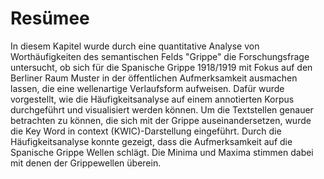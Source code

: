 # Resümee

In diesem Kapitel wurde durch eine quantitative Analyse von Worthäufigkeiten des semantischen Felds "Grippe" die Forschungsfrage untersucht, ob sich für die Spanische Grippe 1918/1919 mit Fokus auf den Berliner Raum Muster in der öffentlichen Aufmerksamkeit ausmachen lassen, die eine wellenartige Verlaufsform aufweisen. Dafür wurde vorgestellt, wie die Häufigkeitsanalyse auf einem annotierten Korpus durchgeführt und visualisiert werden können. Um die Textstellen genauer betrachten zu können, die sich mit der Grippe auseinandersetzen, wurde die Key Word in context (KWIC)-Darstellung eingeführt. 
Durch die Häufigkeitsanalyse konnte gezeigt, dass die Aufmerksamkeit auf die Spanische Grippe Wellen schlägt. Die Minima und Maxima stimmen dabei mit denen der Grippewellen überein.

